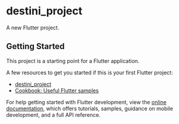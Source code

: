 # destini_project

A new Flutter project.

## Getting Started

This project is a starting point for a Flutter application.

A few resources to get you started if this is your first Flutter project:

- [destini_project](https://docs.flutter.dev/get-started/codelab)
- [Cookbook: Useful Flutter samples](https://docs.flutter.dev/cookbook)

For help getting started with Flutter development, view the
[online documentation](https://docs.flutter.dev/), which offers tutorials,
samples, guidance on mobile development, and a full API reference.
